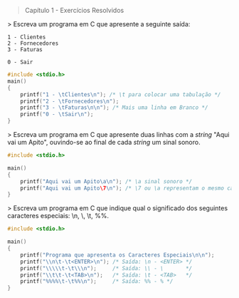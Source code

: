 > Capítulo 1 - Exercícios Resolvidos

\> Escreva um programa em C que apresente a seguinte saída:

    1 - Clientes
    2 - Fornecedores
    3 - Faturas

    0 - Sair

```c
#include <stdio.h>
main()
{
    printf("1 - \tClientes\n"); /* \t para colocar uma tabulação */
    printf("2 - \tFornecedores\n");
    printf("3 - \tFaturas\n\n"); /* Mais uma linha em Branco */
    printf("0 - \tSair\n");
}
```

\> Escreva um programa em C que apresente duas linhas com a _string_ "Aqui vai um Apito", ouvindo-se ao final de cada _string_ um sinal sonoro.

```c
#include <stdio.h>

main()
{
    printf("Aqui vai um Apito\a\n"); /* \a sinal sonoro */
    printf("Aqui vai um Apito\7\n"); /* \7 ou \a representam o mesmo caractere */
}
```

\> Escreva um programa em C que indique qual o significado dos seguintes caracteres especiais: \n, \\, \t, %%.

```c
#include <stdio.h>

main()
{
    printf("Programa que apresenta os Caracteres Especiais\n\n");
    printf("\\n\t-\t<ENTER>\n"); /* Saída: \n - <ENTER> */
    printf("\\\\\t-\t\\\n");     /* Saída: \\ - \       */
    printf("\\t\t-\t<TAB>\n");   /* Saída: \t - <TAB>   */
    printf("%%%%\t-\t%%\n");     /* Saída: %% - % */
}
```
